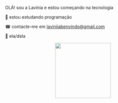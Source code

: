 OLÁ! sou a Lavínia e estou começando na tecnologia 

💼 estou estudando programação

☎ contacte-me em laviniiabenvindo@gmail.com

🥰 ela/dela

<div align="center">
  <a href="https://github.com/laviniibenvindo">
  <img height="180em" src="https://github-readme-stats.vercel.app/api?username=laviniiabenvindo&show_icons=true&theme=dark&include_all_commits=true&count_private=true"/>
</div>
